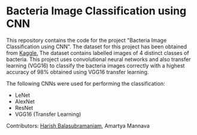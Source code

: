 # Bacteria Image Classification using CNN
This repository contains the code for the project "Bacteria Image Classification using CNN". The dataset for this project has been obtained from [Kaggle.](https://www.kaggle.com/competitions/bacteria-classification-at-the-genus-level/data) The dataset contains labelled images of 4 distinct classes of bacteria. This project uses convolutional neural networks and also transfer learning (VGG16) to classify the bacteria images correctly with a highest accuracy of 98% obtained using VGG16 transfer learning.

The following CNNs were used for performing the classification:
- LeNet
- AlexNet
- ResNet
- VGG16 (Transfer Learning)

Contributors: [Harish Balasubramaniam](https://github.com/harishb1407), Amartya Mannava
